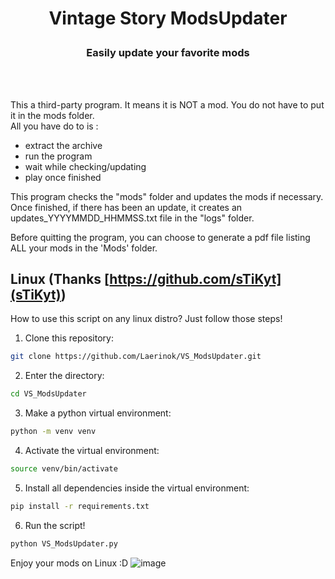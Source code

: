 # <p align="center">Vintage Story ModsUpdater</p>
### <p align="center">Easily update your favorite mods</p>
<br><br>

This a third-party program. It means it is NOT a mod. You do not have to put it in the mods folder.<br>
All you have do to is :
- extract the archive
- run the program
- wait while checking/updating
- play once finished
<p>This program checks the "mods" folder and updates the mods if necessary. Once finished, if there has been an update, it creates an updates_YYYYMMDD_HHMMSS.txt file in the "logs" folder.</p>
<p>Before quitting the program, you can choose to generate a pdf file listing ALL your mods in the 'Mods' folder.</p>


## Linux (Thanks [https://github.com/sTiKyt](sTiKyt))

How to use this script on any linux distro? Just follow those steps!
1. Clone this repository:
```bash
git clone https://github.com/Laerinok/VS_ModsUpdater.git
```

2. Enter the directory:
```bash
cd VS_ModsUpdater
```

3. Make a python virtual environment:
```bash
python -m venv venv
```

4. Activate the virtual environment:
```bash
source venv/bin/activate
```

5. Install all dependencies inside the virtual environment:
```bash
pip install -r requirements.txt
```

6. Run the script!
```bash
python VS_ModsUpdater.py
```

Enjoy your mods on Linux :D
![image](https://github.com/user-attachments/assets/f1248d8b-cb23-4007-867e-8efe7d1d02b5)
